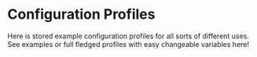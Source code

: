 # Configuration Profiles

Here is stored example configuration profiles for all sorts of different uses. See examples or full fledged profiles with easy changeable variables here!
